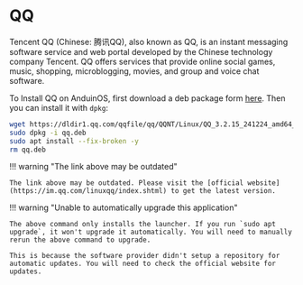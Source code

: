 # QQ

Tencent QQ (Chinese: 腾讯QQ), also known as QQ, is an instant messaging software service and web portal developed by the Chinese technology company Tencent. QQ offers services that provide online social games, music, shopping, microblogging, movies, and group and voice chat software.

To Install QQ on AnduinOS, first download a deb package form [here](https://im.qq.com/linuxqq/index.shtml). Then you can install it with `dpkg`:

<!-- The link needs to be updated regularly. -->

```bash
wget https://dldir1.qq.com/qqfile/qq/QQNT/Linux/QQ_3.2.15_241224_amd64_01.deb -O qq.deb
sudo dpkg -i qq.deb
sudo apt install --fix-broken -y
rm qq.deb
```

!!! warning "The link above may be outdated"

    The link above may be outdated. Please visit the [official website](https://im.qq.com/linuxqq/index.shtml) to get the latest version.

!!! warning "Unable to automatically upgrade this application"

    The above command only installs the launcher. If you run `sudo apt upgrade`, it won't upgrade it automatically. You will need to manually rerun the above command to upgrade.

    This is because the software provider didn't setup a repository for automatic updates. You will need to check the official website for updates.
